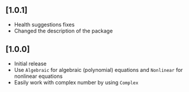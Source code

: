 ## [1.0.1]

  - Health suggestions fixes
  - Changed the description of the package

## [1.0.0]

 - Initial release
 - Use `Algebraic` for algebraic (polynomial) equations and `Nonlinear` for nonlinear equations
 - Easily work with complex number by using `Complex`
